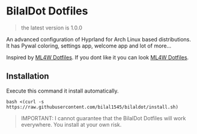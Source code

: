 # BilalDot Dotfiles
> the latest version is 1.0.0

An advanced configuration of Hyprland for Arch Linux based distributions. It has Pywal coloring, settings app, welcome app and lot of more...

Inspired by [ML4W Dotfiles](https://github.com/mylinuxforwork/dotfiles/tree/main). If you dont like it you can look [ML4W Dotfiles](https://github.com/mylinuxforwork/dotfiles/tree/main).

## Installation
Execute this command it install automatically.
```shell
bash <(curl -s https://raw.githubusercontent.com/bilal1545/bilaldot/install.sh)
```

> IMPORTANT: I cannot guarantee that the BilalDot Dotfiles will work everywhere. You install at your own risk.
